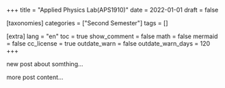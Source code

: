 +++
title = "Applied Physics Lab(APS1910)"
date = 2022-01-01
draft = false

[taxonomies]
categories = ["Second Semester"]
tags = []

[extra]
lang = "en"
toc = true
show_comment = false
math = false
mermaid = false
cc_license = true
outdate_warn = false
outdate_warn_days = 120
+++

new post about somthing...

<!-- more -->

more post content...